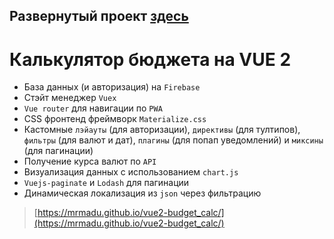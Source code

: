 ## Развернутый проект [здесь](https://mrmadu.github.io/vue2-budget_calc/)

<!-- ![preview](https://user-images.githubusercontent.com/22976310/192249955-0f42db51-6f8c-46d6-8802-68d804ca54ca.gif) -->

# Калькулятор бюджета на VUE 2

- База данных (и авторизация) на `Firebase`
- Стэйт менеджер `Vuex`
- `Vue router` для навигации по `PWA`
- CSS фронтенд фреймворк `Materialize.css`
- Кастомные `лэйауты` (для авторизации), `директивы` (для тултипов), `фильтры` (для валют и дат), `плагины` (для попап уведомлений) и `миксины` (для пагинации)
- Получение курса валют по `API`
- Визуализация данных с использованием `chart.js`
- `Vuejs-paginate` и `Lodash` для пагинации
- Динамическая локализация из `json` через фильтрацию

> [https://mrmadu.github.io/vue2-budget_calc/](https://mrmadu.github.io/vue2-budget_calc/)